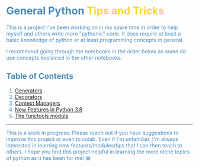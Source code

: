 # <font color="#4B8BBE">General Python <font color="#FFD43B">Tips and Tricks</font>

This is a project I've been working on in my spare time in order to help myself and others write more "pythonic" code. It does require at least a basic knowledge of python or at least programming concepts in general.

I recommend going through the notebooks in the order below as some do use concepts explained in the other notebooks.

## Table of Contents
1. [Generators](Generators.ipynb)
1. [Decorators](Decorators.ipynb)
1. [Context Managers](Context_Managers.ipynb)
1. [New Features in Python 3.8](Python_3.8_new_features.ipynb)
1. [The functools module](Functools.ipynb)
    
***
    
This is a work in progress. Please reach out if you have suggestions to improve this project or even to colab. Even if I'm unfamiliar, I'm always interested in learning new features/modules/tips that I can then teach to others. I hope you find this project helpful in learning the more niche topics of python as it has been for me! 😁